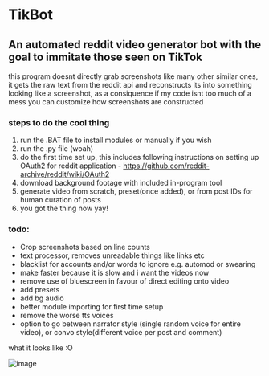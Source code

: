 # TikBot
## An automated reddit video generator bot with the goal to immitate those seen on TikTok
this program doesnt directly grab screenshots like many other similar ones, it gets the raw text from the reddit api and reconstructs its into something looking like a screenshot, as a consiquence if my code isnt too much of a mess you can customize how screenshots are constructed


### steps to do the cool thing
  1. run the .BAT file to install modules or manually if you wish 
  2. run the .py file (woah)
  3. do the first time set up, this includes following instructions on setting up OAuth2 for reddit application - https://github.com/reddit-archive/reddit/wiki/OAuth2
  4. download background footage with included in-program tool
  5. generate video from scratch, preset(once added), or from post IDs for human curation of posts 
  6. you got the thing now yay!


### todo:
  * Crop screenshots based on line counts 
  * text processor, removes unreadable things like links etc
  * blacklist for accounts and/or words to ignore e.g. automod or swearing
  * make faster because it is slow and i want the videos now
  * remove use of bluescreen in favour of direct editing onto video
  * add presets 
  * add bg audio
  * better module importing for first time setup
  * remove the worse tts voices
  * option to go between narrator style (single random voice for entire video), or convo style(different voice per post and comment)



what it looks like :O 

![image](https://user-images.githubusercontent.com/77278327/171794288-8a525a1a-a113-4670-8ab1-aeb3f16190b0.png)
